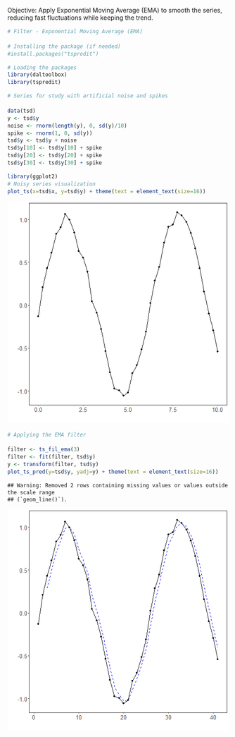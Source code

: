 Objective: Apply Exponential Moving Average (EMA) to smooth the series, reducing fast fluctuations while keeping the trend.


``` r
# Filter - Exponential Moving Average (EMA)

# Installing the package (if needed)
#install.packages("tspredit")
```


``` r
# Loading the packages
library(daltoolbox)
library(tspredit) 
```



``` r
# Series for study with artificial noise and spikes

data(tsd)
y <- tsd$y
noise <- rnorm(length(y), 0, sd(y)/10)
spike <- rnorm(1, 0, sd(y))
tsd$y <- tsd$y + noise
tsd$y[10] <- tsd$y[10] + spike
tsd$y[20] <- tsd$y[20] + spike
tsd$y[30] <- tsd$y[30] + spike
```


``` r
library(ggplot2)
# Noisy series visualization
plot_ts(x=tsd$x, y=tsd$y) + theme(text = element_text(size=16))
```

![plot of chunk unnamed-chunk-4](fig/ts_fil_ema/unnamed-chunk-4-1.png)


``` r
# Applying the EMA filter

filter <- ts_fil_ema(3)
filter <- fit(filter, tsd$y)
y <- transform(filter, tsd$y)
plot_ts_pred(y=tsd$y, yadj=y) + theme(text = element_text(size=16))
```

```
## Warning: Removed 2 rows containing missing values or values outside the scale range
## (`geom_line()`).
```

![plot of chunk unnamed-chunk-5](fig/ts_fil_ema/unnamed-chunk-5-1.png)

